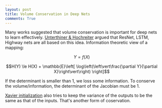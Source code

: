 ```yaml
---
layout: post
title: Volume Conservation in Deep Nets
comments: True
---
```


Many works suggested that volume conservation is important for deep nets to learn effectively. 
[Unterthiner & Hochreiter](https://openreview.net/forum?id=ROVmN8wyOSvnM0J1IpNm "Understanding Very Deep Networks via Volume Conservation. Thomas Unterthiner & Sepp Hochreiter") argued that ResNet, LSTM, Highway nets are all based on this idea. 
Information theoretic view of a mapping:

$$Y = f(X)$$

$$H(Y) \le H(X) + \mathbb{E}\left[ \log\left(\left\vert\frac{\partial Y}{\partial X}\right\vert\right) \right]$$

If the determinant is smaller than 1, we loss some information. 
To conserve the volume/information, the determinant of the Jacobian must be 1.

[Xavier initialization](http://proceedings.mlr.press/v9/glorot10a.html "Understanding the difficulty of training deep feedforward neural networks") also tries to keep the variance of the outputs to be the same as that of the inputs. That's another form of coservation.




